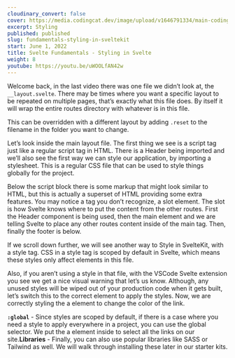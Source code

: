 ```yaml
---
cloudinary_convert: false
cover: https://media.codingcat.dev/image/upload/v1646791334/main-codingcatdev-photo/Intro_to_Svelte.png
excerpt: Styling
published: published
slug: fundamentals-styling-in-sveltekit
start: June 1, 2022
title: Svelte Fundamentals - Styling in Svelte
weight: 8
youtube: https://youtu.be/uWOOLfAN42w
---
```


Welcome back, in the last video there was one file we didn’t look at, the `__layout.svelte`. There may be times where you want a specific layout to be repeated on multiple pages, that’s exactly what this file does. By itself it will wrap the entire routes directory with whatever is in this file.

This can be overridden with a different layout by adding `.reset` to the filename in the folder you want to change.

Let’s look inside the main layout file. The first thing we see is a script tag just like a regular script tag in HTML. There is a Header being imported and we’ll also see the first way we can style our application, by importing a stylesheet. This is a regular CSS file that can be used to style things globally for the project.

Below the script block there is some markup that might look similar to HTML, but this is actually a superset of HTML providing some extra features. You may notice a tag you don’t recognize, a slot element. The slot is how Svelte knows where to put the content from the other routes. First the Header component is being used, then the main element and we are telling Svelte to place any other routes content inside of the main tag. Then, finally the footer is below.

If we scroll down further, we will see another way to Style in SvelteKit, with a style tag. CSS in a style tag is scoped by default in Svelte, which means these styles only affect elements in this file.

Also, if you aren’t using a style in that file, with the VSCode Svelte extension you see we get a nice visual warning that let’s us know. Although, any unused styles will be wiped out of your production code when it gets built, let’s switch this to the correct element to apply the styles. Now, we are correctly styling the a element to change the color of the link.

**`:global`** - Since styles are scoped by default, if there is a case where you need a style to apply everywhere in a project, you can use the global selector. We put the a element inside to select all the links on our site.**Libraries** - Finally, you can also use popular libraries like SASS or Tailwind as well. We will walk through installing these later in our starter kits.
